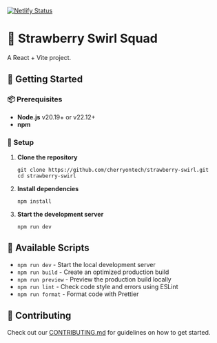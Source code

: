 [![Netlify Status](https://api.netlify.com/api/v1/badges/392bdf4d-9e90-4e91-accd-b36a6f7a7c49/deploy-status)](https://app.netlify.com/projects/strawberry-swirl/deploys)

# 🍓 Strawberry Swirl Squad

A React + Vite project.

## 🚀 Getting Started

### 📦 Prerequisites

- **Node.js** v20.19+ or v22.12+
- **npm**

### 🧰 Setup

1. **Clone the repository**

   ```
   git clone https://github.com/cherryontech/strawberry-swirl.git
   cd strawberry-swirl
   ```

2. **Install dependencies**

   ```
   npm install
   ```

3. **Start the development server**

   ```
   npm run dev
   ```

## 📜 Available Scripts

- `npm run dev` - Start the local development server
- `npm run build` - Create an optimized production build
- `npm run preview` - Preview the production build locally
- `npm run lint` - Check code style and errors using ESLint
- `npm run format` - Format code with Prettier

## 🤝 Contributing

Check out our [CONTRIBUTING.md](CONTRIBUTING.md) for guidelines on how to get started.
